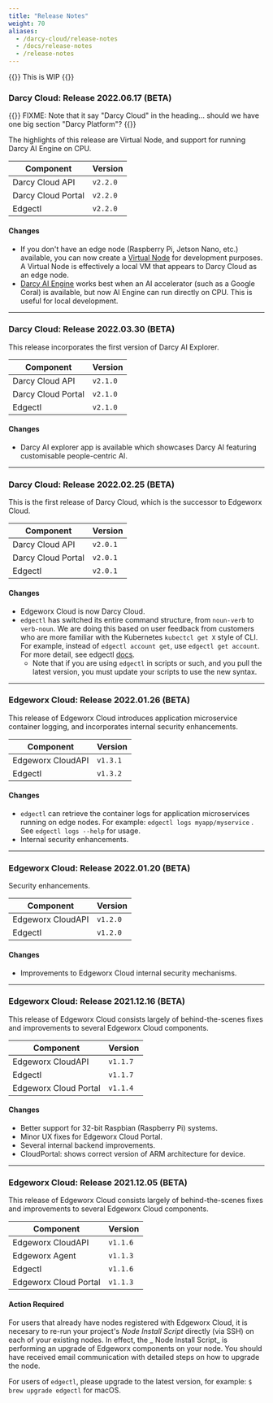 ```yaml
---
title: "Release Notes"
weight: 70
aliases:
  - /darcy-cloud/release-notes
  - /docs/release-notes
  - /release-notes
---
```


{{<alert style="warning">}}
This is WIP
{{</alert>}}

### Darcy Cloud: Release 2022.06.17 (BETA)

{{<alert style="danger">}}
  FIXME: Note that it say "Darcy Cloud" in the heading... should we have one big section "Darcy Platform"?
{{</alert>}}

The highlights of this release are Virtual Node, and support for running Darcy AI Engine on CPU.

| Component          | Version  |
| ------------------ |----------|
| Darcy Cloud API    | `v2.2.0` |
| Darcy Cloud Portal | `v2.2.0` |
| Edgectl            | `v2.2.0` |

#### Changes

* If you don't have an edge node (Raspberry Pi, Jetson Nano, etc.) available, you can now create
  a [Virtual Node](/docs/cloud/portal/nodes/virtual-node/) for development purposes. A Virtual Node is effectively a local VM that appears
  to Darcy Cloud as an edge node.
* [Darcy AI Engine](/docs/ai/) works best when an AI accelerator (such as a Google Coral) is available, but now
  AI Engine can run directly on CPU. This is useful for local development.

---

### Darcy Cloud: Release 2022.03.30 (BETA)

This release incorporates the first version of Darcy AI Explorer.

| Component          | Version  |
| ------------------ | -------- |
| Darcy Cloud API    | `v2.1.0` |
| Darcy Cloud Portal | `v2.1.0` |
| Edgectl            | `v2.1.0` |

#### Changes

* Darcy AI explorer app is available which showcases Darcy AI featuring customisable
  people-centric AI.

---

### Darcy Cloud: Release 2022.02.25 (BETA)

This is the first release of Darcy Cloud, which is the successor to Edgeworx Cloud.

| Component          | Version  |
| ------------------ | -------- |
| Darcy Cloud API    | `v2.0.1` |
| Darcy Cloud Portal | `v2.0.1` |
| Edgectl            | `v2.0.1` |

#### Changes

* Edgeworx Cloud is now Darcy Cloud.
* `edgectl` has switched its entire command structure, from `noun-verb` to `verb-noun`. We are doing
  this based on user feedback from customers who are more familiar with the
  Kubernetes `kubectcl get X` style of CLI. For example, instead of `edgectl account get`,
  use `edgectl get account`. For more detail, see edgectl [docs](/docs/cloud/edgectl/deploy-an-app).
  * Note that if you are using `edgectl` in scripts or such, and you pull the latest version, you
    must update your scripts to use the new syntax.

---

### Edgeworx Cloud: Release 2022.01.26 (BETA)

This release of Edgeworx Cloud introduces application microservice container logging, and
incorporates internal security enhancements.

| Component         | Version  |
| ----------------- | -------- |
| Edgeworx CloudAPI | `v1.3.1` |
| Edgectl           | `v1.3.2` |

#### Changes

* `edgectl` can retrieve the container logs for application microservices running on edge nodes. For
  example: `edgectl logs myapp/myservice` . See `edgectl logs --help` for usage.
* Internal security enhancements.

---

### Edgeworx Cloud: Release 2022.01.20 (BETA)

Security enhancements.

| Component         | Version  |
| ----------------- | -------- |
| Edgeworx CloudAPI | `v1.2.0` |
| Edgectl           | `v1.2.0` |

#### Changes

* Improvements to Edgeworx Cloud internal security mechanisms.

---

### Edgeworx Cloud: Release 2021.12.16 (BETA)

This release of Edgeworx Cloud consists largely of behind-the-scenes fixes and improvements to
several Edgeworx Cloud components.

| Component             | Version  |
| --------------------- | -------- |
| Edgeworx CloudAPI     | `v1.1.7` |
| Edgectl               | `v1.1.7` |
| Edgeworx Cloud Portal | `v1.1.4` |

#### Changes

* Better support for 32-bit Raspbian (Raspberry Pi) systems.
* Minor UX fixes for Edgeworx Cloud Portal.
* Several internal backend improvements.
* CloudPortal: shows correct version of ARM architecture for device.

---

### Edgeworx Cloud: Release 2021.12.05 (BETA)

This release of Edgeworx Cloud consists largely of behind-the-scenes fixes and improvements to
several Edgeworx Cloud components.

| Component             | Version  |
| --------------------- | -------- |
| Edgeworx CloudAPI     | `v1.1.6` |
| Edgeworx Agent        | `v1.1.3` |
| Edgectl               | `v1.1.6` |
| Edgeworx Cloud Portal | `v1.1.3` |

#### Action Required

For users that already have nodes registered with Edgeworx Cloud, it is necesary to re-run your
project's _Node Install Script_ directly (via SSH) on each of your existing nodes. In effect, the _
Node Install Script_ is performing an upgrade of Edgeworx components on your node. You should have
received email communication with detailed steps on how to upgrade the node.

For users of `edgectl`, please upgrade to the latest version, for example: `$ brew upgrade edgectl`
for macOS.
